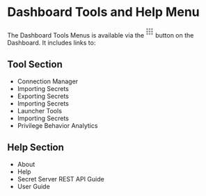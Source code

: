 [title]: # (Dashboard Tools and Help Menu)
[tags]: # (XXX)
[priority]: # (1000)

# Dashboard Tools and Help Menu

The Dashboard Tools Menus is available via the ![1557174423911](images/1557174423911.png) button on the Dashboard. It includes links to:

## Tool Section

- Connection Manager
- Importing Secrets
- Exporting Secrets
- Importing Secrets
- Launcher Tools
- Importing Secrets
- Privilege Behavior Analytics

## Help Section

- About
- Help
- Secret Server REST API Guide
- User Guide
